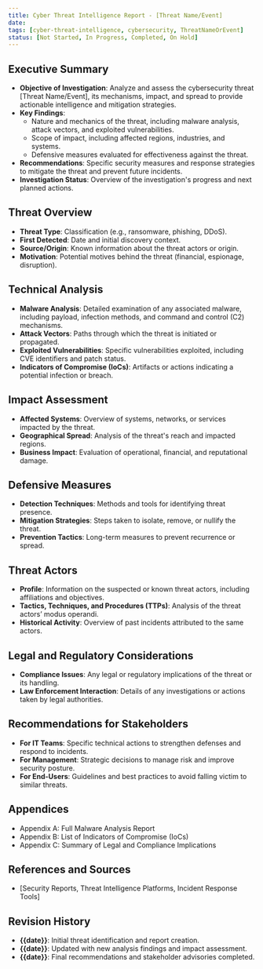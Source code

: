 ```yaml
---
title: Cyber Threat Intelligence Report - [Threat Name/Event]
date:
tags: [cyber-threat-intelligence, cybersecurity, ThreatNameOrEvent]
status: [Not Started, In Progress, Completed, On Hold]
---
```


## Executive Summary
- **Objective of Investigation**: Analyze and assess the cybersecurity threat [Threat Name/Event], its mechanisms, impact, and spread to provide actionable intelligence and mitigation strategies.
- **Key Findings**:
  - Nature and mechanics of the threat, including malware analysis, attack vectors, and exploited vulnerabilities.
  - Scope of impact, including affected regions, industries, and systems.
  - Defensive measures evaluated for effectiveness against the threat.
- **Recommendations**: Specific security measures and response strategies to mitigate the threat and prevent future incidents.
- **Investigation Status**: Overview of the investigation's progress and next planned actions.

## Threat Overview
- **Threat Type**: Classification (e.g., ransomware, phishing, DDoS).
- **First Detected**: Date and initial discovery context.
- **Source/Origin**: Known information about the threat actors or origin.
- **Motivation**: Potential motives behind the threat (financial, espionage, disruption).

## Technical Analysis
- **Malware Analysis**: Detailed examination of any associated malware, including payload, infection methods, and command and control (C2) mechanisms.
- **Attack Vectors**: Paths through which the threat is initiated or propagated.
- **Exploited Vulnerabilities**: Specific vulnerabilities exploited, including CVE identifiers and patch status.
- **Indicators of Compromise (IoCs)**: Artifacts or actions indicating a potential infection or breach.

## Impact Assessment
- **Affected Systems**: Overview of systems, networks, or services impacted by the threat.
- **Geographical Spread**: Analysis of the threat's reach and impacted regions.
- **Business Impact**: Evaluation of operational, financial, and reputational damage.

## Defensive Measures
- **Detection Techniques**: Methods and tools for identifying threat presence.
- **Mitigation Strategies**: Steps taken to isolate, remove, or nullify the threat.
- **Prevention Tactics**: Long-term measures to prevent recurrence or spread.

## Threat Actors
- **Profile**: Information on the suspected or known threat actors, including affiliations and objectives.
- **Tactics, Techniques, and Procedures (TTPs)**: Analysis of the threat actors’ modus operandi.
- **Historical Activity**: Overview of past incidents attributed to the same actors.

## Legal and Regulatory Considerations
- **Compliance Issues**: Any legal or regulatory implications of the threat or its handling.
- **Law Enforcement Interaction**: Details of any investigations or actions taken by legal authorities.

## Recommendations for Stakeholders
- **For IT Teams**: Specific technical actions to strengthen defenses and respond to incidents.
- **For Management**: Strategic decisions to manage risk and improve security posture.
- **For End-Users**: Guidelines and best practices to avoid falling victim to similar threats.

## Appendices
- Appendix A: Full Malware Analysis Report
- Appendix B: List of Indicators of Compromise (IoCs)
- Appendix C: Summary of Legal and Compliance Implications

## References and Sources
- [Security Reports, Threat Intelligence Platforms, Incident Response Tools]

## Revision History
- **{{date}}**: Initial threat identification and report creation.
- **{{date}}**: Updated with new analysis findings and impact assessment.
- **{{date}}**: Final recommendations and stakeholder advisories completed.
